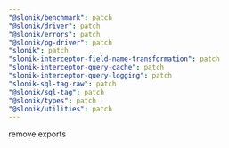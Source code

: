 ```yaml
---
"@slonik/benchmark": patch
"@slonik/driver": patch
"@slonik/errors": patch
"@slonik/pg-driver": patch
"slonik": patch
"slonik-interceptor-field-name-transformation": patch
"slonik-interceptor-query-cache": patch
"slonik-interceptor-query-logging": patch
"slonik-sql-tag-raw": patch
"@slonik/sql-tag": patch
"@slonik/types": patch
"@slonik/utilities": patch
---
```


remove exports
